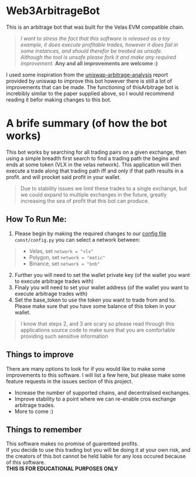 # Web3ArbitrageBot
This is an arbitrage bot that was built for the Velas EVM compatible chain.  
>*I want to stress the fact that this software is released as a toy example, it does execute profitable trades, however it does fail in some instances, and should therefor be treated as unsafe.*  
>*Although the tool is unsafe please fork it and make any required improvement.* **Any and all improvements are welcome :)**

I used some inspiration from the [uniswap-arbitrage-analysis](https://github.com/ccyanxyz/uniswap-arbitrage-analysis) report provided by uniswap to improve this bot however there is still a lot of improvements that can be made. 
The functioning of thisArbitrage bot is increbibly similar to the paper supplied above, so I would recommend reading it befor making changes to this bot. 

# A brife summary (of how the bot works)
This bot works by searching for all trading pairs on a given exchange, then using a simple breadth first search to find a trading path the begins and ends at some token (VLX in the velas network). This application will then execute a trade along that trading path iff and only if that path results in a profit. and will procket said profit in your wallet. 
> Due to stability issues we limit these trades to a single exchange, but we could expand to multiple exchanges in the future, greatly increasing the sea of profit that this bot can produce.

## How To Run Me:  
1. Please begin by making the required changes to our [config file](https://github.com/ljlabs/Web3ArbitrageBot/blob/main/const/config.py) `const/config.py` you can select a network between:
>- Velas, set `network = "vlx"`
>- Polygon, set `network = "matic"`
>- Binance, set `network = "bnb"`

2. Further you will need to set the wallet private key (of the wallet you want to execute arbitrage trades with)
3. Finaly you will need to set your wallet address (of the wallet you want to execute arbitrage trades with)
4. Set the base_token to use the token you want to trade from and to. Please make sure that you have some balance of this token in your wallet.

>I know that steps 2, and 3 are scary so please read through this applications source code to make sure that you are comfortable providing such sensitive information 


## Things to improve

There are many options to look for if you would like to make some improvements to this software. I will list a few here, but please make some feature requests in the issues  section of this project.
- Increase the number of supported chains, and decentralised exchanges.
- Improve stability to a point where we can re-enable cros exchange arbitrage trades.
- More to come :)


## Things to remember
This software makes no promise of guarenteed profits.  
If you decide to use this trading bot you will be doing it at your own risk, and the creators of this bot cannot be held liable for any loss occured because of this software.  
**THIS IS FOR EDUCATIONAL PURPOSES ONLY**
